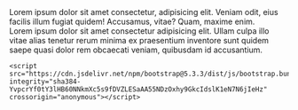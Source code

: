 <!DOCTYPE html>
<html lang="en">
<head>
    <meta charset="UTF-8">
    <meta name="viewport" content="width=device-width, initial-scale=1.0">
    <title>Document</title>
    <link href="https://cdn.jsdelivr.net/npm/bootstrap@5.3.3/dist/css/bootstrap.min.css" rel="stylesheet" integrity="sha384-QWTKZyjpPEjISv5WaRU9OFeRpok6YctnYmDr5pNlyT2bRjXh0JMhjY6hW+ALEwIH" crossorigin="anonymous">
    <link rel="stylesheet" href="style.css">
</head>
<body>
    <div class="container align-items-start">
        <div class="row sor  justify-content-center">
            <div class="col-12 col-md-4 box1 align-self-center mx-3">
                Lorem ipsum dolor sit amet consectetur, adipisicing elit. Veniam odit, eius facilis illum fugiat quidem! Accusamus, vitae? Quam, maxime enim. 
            </div>
            <div class="col-12 col-md-4 box2 align-self-center mx-3">
                Lorem ipsum dolor sit amet consectetur adipisicing elit. Ullam culpa illo vitae alias tenetur rerum minima ex praesentium inventore sunt quidem saepe quasi dolor rem obcaecati veniam, quibusdam id accusantium.
            </div>
            <!-- <div class="col-12 col-md-4 box3 align-self-center">
                Lorem ipsum dolor sit amet consectetur adipisicing elit. Sint dolorum animi repellat quidem magni. Velit voluptatem molestias sunt reprehenderit consequuntur omnis. Non explicabo ipsa perspiciatis consectetur vitae accusantium dolor veniam hic facere. Deserunt!
            </div> -->
        </div>
    </div>

    <script src="https://cdn.jsdelivr.net/npm/bootstrap@5.3.3/dist/js/bootstrap.bundle.min.js" integrity="sha384-YvpcrYf0tY3lHB60NNkmXc5s9fDVZLESaAA55NDzOxhy9GkcIdslK1eN7N6jIeHz" crossorigin="anonymous"></script>
</body>
</html>
